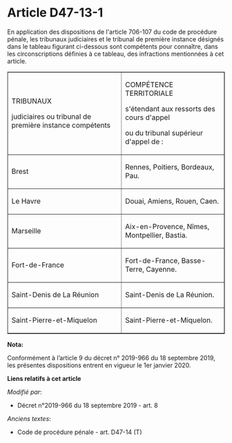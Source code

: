 # Article D47-13-1

En application des dispositions de l'article 706-107 du code de procédure pénale, les tribunaux judiciaires et le tribunal de
première instance désignés dans le tableau figurant ci-dessous sont compétents pour connaître, dans les circonscriptions
définies à ce tableau, des infractions mentionnées à cet article.

<table align="center" border="1">
  <tbody>
    <tr>
      <td>

TRIBUNAUX

judiciaires ou tribunal de première instance compétents

</td>
      <td>

COMPÉTENCE TERRITORIALE

s'étendant aux ressorts des cours d'appel

ou du tribunal supérieur d'appel de :

</td>
    </tr>
    <tr>
      <td align="left">

Brest

</td>
      <td align="left">

Rennes, Poitiers, Bordeaux, Pau.

</td>
    </tr>
    <tr>
      <td align="left">

Le Havre

</td>
      <td align="left">

Douai, Amiens, Rouen, Caen.

</td>
    </tr>
    <tr>
      <td align="left">

Marseille

</td>
      <td align="left">

Aix-en-Provence, Nîmes, Montpellier, Bastia.

</td>
    </tr>
    <tr>
      <td align="left">

Fort-de-France

</td>
      <td align="left">

Fort-de-France, Basse-Terre, Cayenne.

</td>
    </tr>
    <tr>
      <td align="left">

Saint-Denis de La Réunion

</td>
      <td align="left">

Saint-Denis de La Réunion.

</td>
    </tr>
    <tr>
      <td align="left">

Saint-Pierre-et-Miquelon

</td>
      <td align="left">

Saint-Pierre-et-Miquelon.

</td>
    </tr>
  </tbody>
</table>

**Nota:**

Conformément à l’article 9 du décret n° 2019-966 du 18 septembre 2019, les présentes dispositions entrent en vigueur le 1er
janvier 2020.

**Liens relatifs à cet article**

_Modifié par_:

  - Décret n°2019-966 du 18 septembre 2019 - art. 8

_Anciens textes_:

  - Code de procédure pénale - art. D47-14 (T)
